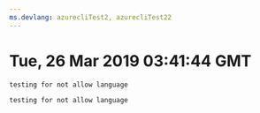 ```yaml
---
ms.devlang: azurecliTest2, azurecliTest22
---
```

# Tue, 26 Mar 2019 03:41:44 GMT

```azurecliTest2
testing for not allow language
```
 ```azurecliTest22
testing for not allow language
```
